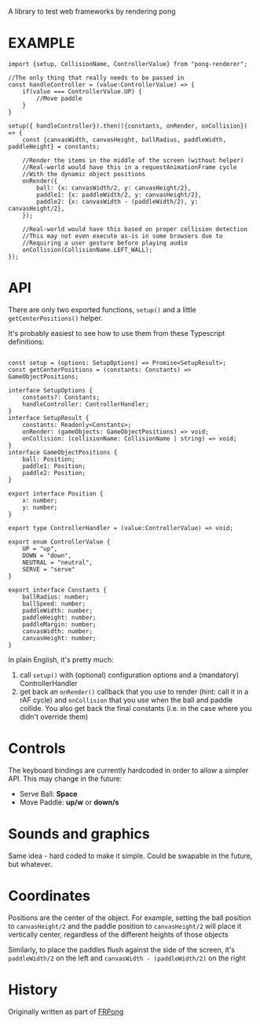 A library to test web frameworks by rendering pong

# EXAMPLE

```
import {setup, CollisionName, ControllerValue} from "pong-renderer";

//The only thing that really needs to be passed in
const handleController = (value:ControllerValue) => {
    if(value === ControllerValue.UP) {
        //Move paddle
    }
}

setup({ handleController}).then(({constants, onRender, onCollision}) => {
    const {canvasWidth, canvasHeight, ballRadius, paddleWidth, paddleHeight} = constants;

    //Render the items in the middle of the screen (without helper)
    //Real-world would have this in a requestAnimationFrame cycle
    //With the dynamic object positions
    onRender({
        ball: {x: canvasWidth/2, y: canvasHeight/2},
        paddle1: {x: paddleWidth/2, y: canvasHeight/2},
        paddle2: {x: canvasWidth - (paddleWidth/2), y: canvasHeight/2},
    });

    //Real-world would have this based on proper collision detection
    //This may not even execute as-is in some browsers due to
    //Requiring a user gesture before playing audio
    onCollision(CollisionName.LEFT_WALL);
});
```

# API

There are only two exported functions, `setup()` and a little `getCenterPositions()` helper.

It's probably easiest to see how to use them from these Typescript definitions:

```

const setup = (options: SetupOptions) => Promise<SetupResult>;
const getCenterPositions = (constants: Constants) => GameObjectPositions;

interface SetupOptions {
    constants?: Constants;
    handleController: ControllerHandler;
}
interface SetupResult {
    constants: Readonly<Constants>;
    onRender: (gameObjects: GameObjectPositions) => void;
    onCollision: (collisionName: CollisionName | string) => void;
}
interface GameObjectPositions {
    ball: Position;
    paddle1: Position;
    paddle2: Position;
}

export interface Position {
    x: number;
    y: number;
}

export type ControllerHandler = (value:ControllerValue) => void;

export enum ControllerValue {
    UP = "up",
    DOWN = "down",
    NEUTRAL = "neutral",
    SERVE = "serve"
}

export interface Constants {
    ballRadius: number; 
    ballSpeed: number; 
    paddleWidth: number; 
    paddleHeight: number; 
    paddleMargin: number; 
    canvasWidth: number; 
    canvasHeight: number;
}
```

In plain English, it's pretty much: 

1. call `setup()` with (optional) configuration options and a (mandatory) ControllerHandler
2. get back an `onRender()` callback that you use to render (hint: call it in a rAF cycle) and `onCollision` that you use when the ball and paddle collide. You also get back the final constants (i.e. in the case where you didn't override them)

# Controls

The keyboard bindings are currently hardcoded in order to allow a simpler API. This may change in the future:

* Serve Ball: **Space**
* Move Paddle: **up/w** or **down/s**

# Sounds and graphics

Same idea - hard coded to make it simple. Could be swapable in the future, but whatever.

# Coordinates 

Positions are the center of the object. For example, setting the ball position to `canvasHeight/2` and the paddle position to `canvasHeight/2` will place it vertically center, regardless of the different heights of those objects

Similarly, to place the paddles flush against the side of the screen, it's `paddleWidth/2` on the left and `canvasWidth - (paddleWidth/2)` on the right

# History

Originally written as part of [FRPong](https://github.com/dakom/frpong)

